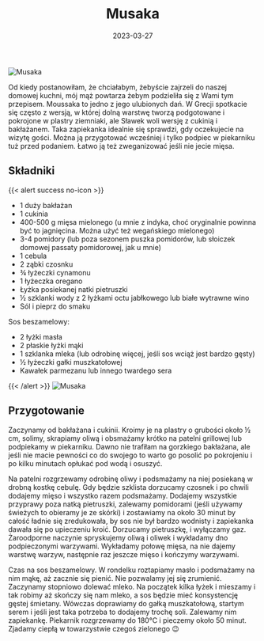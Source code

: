 ﻿---
title: "Musaka"
date: 2023-03-27
gallery:
- /img/Musaka/Musaka-1.JPG
- /img/Musaka/Musaka-2.JPG
- /img/Musaka/Musaka-3.JPG
- /img/Musaka/Musaka-4.JPG
- /img/Musaka/Musaka-5.JPG
- /img/Musaka/Musaka-6.JPG

categories:
- dania główne
tags:
- zapiekanka
- kuchnie świata
- kuchnia grecka
- mięso mielone
- dania mięsne

thumbnailImagePosition: "top"
---
![Musaka](/img/Musaka/Musaka-6.JPG)

Od kiedy postanowiłam, że chciałabym, żebyście zajrzeli do naszej domowej kuchni, mój mąż powtarza żebym podzieliła się z Wami tym przepisem. Moussaka to jedno z jego ulubionych dań. W Grecji spotkacie się często z wersją, w której dolną warstwę tworzą podgotowane i pokrojone w plastry ziemniaki, ale Sławek woli wersję z cukinią i bakłażanem. Taka zapiekanka idealnie się sprawdzi, gdy oczekujecie na wizytę gości. Można ją przygotować wcześniej i tylko podpiec w piekarniku tuż przed podaniem. Łatwo ją też zweganizować jeśli nie jecie mięsa.
<!--more-->

## Składniki
{{< alert success no-icon >}}
- 1 duży bakłażan
- 1 cukinia
- 400-500 g mięsa mielonego (u mnie z indyka, choć oryginalnie powinna być to jagnięcina. Można użyć też wegańskiego mielonego)
- 3-4 pomidory (lub poza sezonem puszka pomidorów, lub słoiczek domowej passaty pomidorowej, jak u mnie)
- 1 cebula
- 2 ząbki czosnku
- ¾ łyżeczki cynamonu
- 1 łyżeczka oregano
- Łyżka posiekanej natki pietruszki
- ½ szklanki wody z 2 łyżkami octu jabłkowego lub białe wytrawne wino
- Sól i pieprz do smaku

Sos beszamelowy:
- 2 łyżki masła
- 2 płaskie łyżki mąki
- 1 szklanka mleka (lub odrobinę więcej, jeśli sos wciąż jest bardzo gęsty)
- ½ łyżeczki gałki muszkatołowej
- Kawałek parmezanu lub innego twardego sera 

{{< /alert >}}
![Musaka](/img/Musaka/Musaka-3.JPG)
## Przygotowanie
Zaczynamy od bakłażana i cukinii. Kroimy je na plastry o grubości około ½ cm, solimy, skrapiamy oliwą i obsmażamy krótko na patelni grillowej lub podpiekamy w piekarniku. Dawno nie trafiłam na gorzkiego bakłażana, ale jeśli nie macie pewności co do swojego to warto go posolić po pokrojeniu i po kilku minutach opłukać pod wodą i osuszyć. 

Na patelni rozgrzewamy odrobinę oliwy i podsmażamy na niej posiekaną w drobną kostkę cebulę. Gdy będzie szklista dorzucamy czosnek i po chwili dodajemy mięso i wszystko razem podsmażamy. Dodajemy wszystkie przyprawy poza natką pietruszki, zalewamy pomidorami (jeśli używamy świeżych to obieramy je ze skórki) i zostawiamy na około 30 minut by całość ładnie się zredukowała, by sos nie był bardzo wodnisty i zapiekanka dawała się po upieczeniu kroić. Dorzucamy pietruszkę, i wyłączamy gaz. 
Żaroodporne naczynie spryskujemy oliwą i oliwek i wykładamy dno podpieczonymi warzywami. Wykładamy połowę mięsa, na nie dajemy warstwę warzyw, następnie raz jeszcze mięso i kończymy warzywami.

Czas na sos beszamelowy. W rondelku roztapiamy masło i podsmażamy na nim mąkę, aż zacznie się pienić. Nie pozwalamy jej się zrumienić. Zaczynamy stopniowo dolewać mleko. Na początek kilka łyżek i mieszamy i tak robimy aż skończy się nam mleko, a sos będzie mieć konsystencję gęstej śmietany. Wówczas doprawiamy do gałką muszkatołową, startym serem i jeśli jest taka potrzeba to dodajemy trochę soli. Zalewamy nim zapiekankę. 
Piekarnik rozgrzewamy do 180°C i pieczemy około 50 minut. Zjadamy ciepłą w towarzystwie czegoś zielonego 😉 
